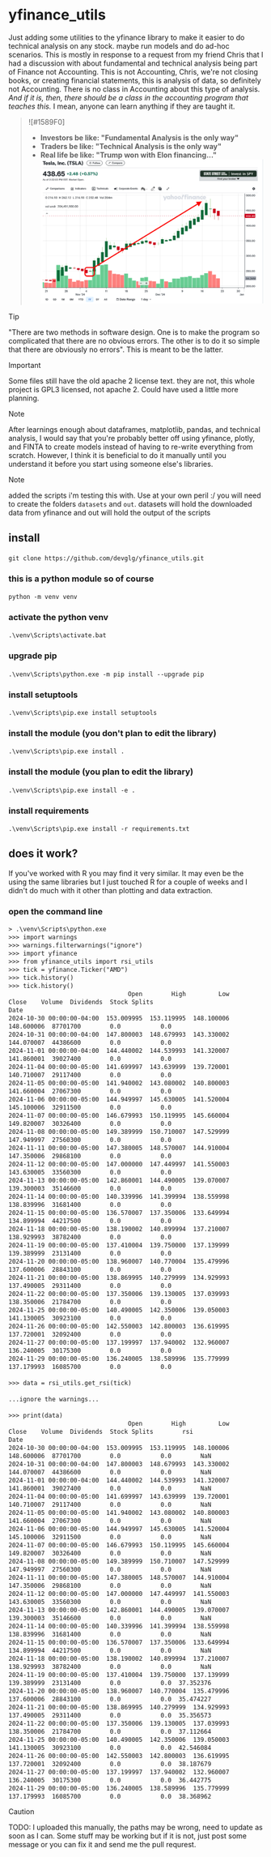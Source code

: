# yfinance_utils
Just adding some utilities to the yfinance library to make it easier to do technical analysis on any stock. maybe run models and do ad-hoc scenarios.
This is mostly in response to a request from my friend Chris that I had a discussion with about fundamental and technical analysis being part of 
Finance not Accounting. This is not Accounting, Chris, we're not closing books, or creating financial statements, this is analysis of data, so definitely 
not Accounting. There is no class in Accounting about this type of analysis. *And if it is, then, there should be a class in the accounting program that teaches this.*
I mean, anyone can learn anything if they are taught it.

> ![#1589F0]
> - **Investors be like: "Fundamental Analysis is the only way"**
> - **Traders be like: "Technical Analysis is the only way"**
> - **Real life be like: "Trump won with Elon financing..."**
> ![tesla](https://github.com/devglg/yfinance_utils/blob/main/assets/images/tsla.png)

> [!TIP]
> "There are two methods in software design. One is to make the program so complicated that there are no obvious errors. The other is to do it so simple that there are obviously no errors". This is meant to be the latter.

> [!IMPORTANT]
> Some files still have the old apache 2 license text. they are not, this whole project is GPL3 licensed, not apache 2. Could have used a little more planning.

> [!NOTE]
> After learnings enough about dataframes, matplotlib, pandas, and technical analysis, I would say that you're probably better off using yfinance, plotly, 
> and FINTA to create models instead of having to re-write everything from scratch. However, I think it is beneficial to do it manually until you understand 
> it before you start using someone else's libraries.


> [!NOTE]
> added the scripts i'm testing this with. Use at your own peril :/ you will need to create the folders `datasets` and `out`. datasets will hold the
> downloaded data from yfinance and out will hold the output of the scripts

## install
`git clone https://github.com/devglg/yfinance_utils.git`

### this is a python module so of course
`python -m venv venv`

### activate the python venv
`.\venv\Scripts\activate.bat`

### upgrade pip
`.\venv\Scripts\python.exe -m pip install --upgrade pip`

### install setuptools
`.\venv\Scripts\pip.exe install setuptools`

### install the module (you don't plan to edit the library)
`.\venv\Scripts\pip.exe install .`

### install the module (you plan to edit the library)
`.\venv\Scripts\pip.exe install -e .`

### install requirements
`.\venv\Scripts\pip.exe install -r requirements.txt`

## does it work?

If you've worked with R you may find it very similar. It may even be the using the same libraries but I just touched R for a couple of weeks
and I didn't do much with it other than plotting and data extraction.

### open the command line
```
> .\venv\Scripts\python.exe 
>>> import warnings
>>> warnings.filterwarnings("ignore")
>>> import yfinance
>>> from yfinance_utils import rsi_utils
>>> tick = yfinance.Ticker("AMD")
>>> tick.history()
>>> tick.history()
                                 Open        High         Low       Close    Volume  Dividends  Stock Splits
Date
2024-10-30 00:00:00-04:00  153.009995  153.119995  148.100006  148.600006  87701700        0.0           0.0
2024-10-31 00:00:00-04:00  147.800003  148.679993  143.330002  144.070007  44386600        0.0           0.0
2024-11-01 00:00:00-04:00  144.440002  144.539993  141.320007  141.860001  39027400        0.0           0.0
2024-11-04 00:00:00-05:00  141.699997  143.639999  139.720001  140.710007  29117400        0.0           0.0
2024-11-05 00:00:00-05:00  141.940002  143.080002  140.800003  141.660004  27067300        0.0           0.0
2024-11-06 00:00:00-05:00  144.949997  145.630005  141.520004  145.100006  32911500        0.0           0.0
2024-11-07 00:00:00-05:00  146.679993  150.119995  145.660004  149.820007  30326400        0.0           0.0
2024-11-08 00:00:00-05:00  149.389999  150.710007  147.529999  147.949997  27560300        0.0           0.0
2024-11-11 00:00:00-05:00  147.380005  148.570007  144.910004  147.350006  29868100        0.0           0.0
2024-11-12 00:00:00-05:00  147.000000  147.449997  141.550003  143.630005  33560300        0.0           0.0
2024-11-13 00:00:00-05:00  142.860001  144.490005  139.070007  139.300003  35146600        0.0           0.0
2024-11-14 00:00:00-05:00  140.339996  141.399994  138.559998  138.839996  31681400        0.0           0.0
2024-11-15 00:00:00-05:00  136.570007  137.350006  133.649994  134.899994  44217500        0.0           0.0
2024-11-18 00:00:00-05:00  138.190002  140.899994  137.210007  138.929993  38782400        0.0           0.0
2024-11-19 00:00:00-05:00  137.410004  139.750000  137.139999  139.389999  23131400        0.0           0.0
2024-11-20 00:00:00-05:00  138.960007  140.770004  135.479996  137.600006  28843100        0.0           0.0
2024-11-21 00:00:00-05:00  138.869995  140.279999  134.929993  137.490005  29311400        0.0           0.0
2024-11-22 00:00:00-05:00  137.350006  139.130005  137.039993  138.350006  21784700        0.0           0.0
2024-11-25 00:00:00-05:00  140.490005  142.350006  139.050003  141.130005  30923100        0.0           0.0
2024-11-26 00:00:00-05:00  142.550003  142.800003  136.619995  137.720001  32092400        0.0           0.0
2024-11-27 00:00:00-05:00  137.199997  137.940002  132.960007  136.240005  30175300        0.0           0.0
2024-11-29 00:00:00-05:00  136.240005  138.589996  135.779999  137.179993  16085700        0.0           0.0

>>> data = rsi_utils.get_rsi(tick)

...ignore the warnings...

>>> print(data)
                                 Open        High         Low       Close    Volume  Dividends  Stock Splits        rsi
Date
2024-10-30 00:00:00-04:00  153.009995  153.119995  148.100006  148.600006  87701700        0.0           0.0        NaN
2024-10-31 00:00:00-04:00  147.800003  148.679993  143.330002  144.070007  44386600        0.0           0.0        NaN
2024-11-01 00:00:00-04:00  144.440002  144.539993  141.320007  141.860001  39027400        0.0           0.0        NaN
2024-11-04 00:00:00-05:00  141.699997  143.639999  139.720001  140.710007  29117400        0.0           0.0        NaN
2024-11-05 00:00:00-05:00  141.940002  143.080002  140.800003  141.660004  27067300        0.0           0.0        NaN
2024-11-06 00:00:00-05:00  144.949997  145.630005  141.520004  145.100006  32911500        0.0           0.0        NaN
2024-11-07 00:00:00-05:00  146.679993  150.119995  145.660004  149.820007  30326400        0.0           0.0        NaN
2024-11-08 00:00:00-05:00  149.389999  150.710007  147.529999  147.949997  27560300        0.0           0.0        NaN
2024-11-11 00:00:00-05:00  147.380005  148.570007  144.910004  147.350006  29868100        0.0           0.0        NaN
2024-11-12 00:00:00-05:00  147.000000  147.449997  141.550003  143.630005  33560300        0.0           0.0        NaN
2024-11-13 00:00:00-05:00  142.860001  144.490005  139.070007  139.300003  35146600        0.0           0.0        NaN
2024-11-14 00:00:00-05:00  140.339996  141.399994  138.559998  138.839996  31681400        0.0           0.0        NaN
2024-11-15 00:00:00-05:00  136.570007  137.350006  133.649994  134.899994  44217500        0.0           0.0        NaN
2024-11-18 00:00:00-05:00  138.190002  140.899994  137.210007  138.929993  38782400        0.0           0.0        NaN
2024-11-19 00:00:00-05:00  137.410004  139.750000  137.139999  139.389999  23131400        0.0           0.0  37.352376
2024-11-20 00:00:00-05:00  138.960007  140.770004  135.479996  137.600006  28843100        0.0           0.0  35.474227
2024-11-21 00:00:00-05:00  138.869995  140.279999  134.929993  137.490005  29311400        0.0           0.0  35.356573
2024-11-22 00:00:00-05:00  137.350006  139.130005  137.039993  138.350006  21784700        0.0           0.0  37.112664
2024-11-25 00:00:00-05:00  140.490005  142.350006  139.050003  141.130005  30923100        0.0           0.0  42.546084
2024-11-26 00:00:00-05:00  142.550003  142.800003  136.619995  137.720001  32092400        0.0           0.0  38.187679
2024-11-27 00:00:00-05:00  137.199997  137.940002  132.960007  136.240005  30175300        0.0           0.0  36.442775
2024-11-29 00:00:00-05:00  136.240005  138.589996  135.779999  137.179993  16085700        0.0           0.0  38.368962
```

>[!CAUTION] 
>TODO: I uploaded this manually, the paths may be wrong, need to update as soon as I can.
>Some stuff may be working but if it is not, just post some message or you can fix it and send me the pull requrest.
